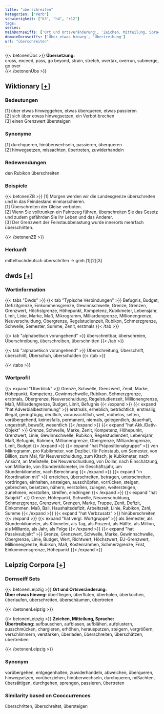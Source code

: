```yaml
---
title: "überschreiten"
kategorien: ["Verb"]
schwierigkeit: ["k3", "h4", "r12"]
tags:
series:
mainDornseiffs: ['Ort und Ortsveränderung', 'Zeichen, Mitteilung, Sprache']
domainDornseiffs: ['Über etwas hinweg', 'Übertreibung']
url: "überschreiten"
---
```


{{< betonenÜbs >}}
**Übersetzung:**  
cross, exceed, pass, go beyond, strain, stretch, overtax, overrun, submerge, go over  
{{< /betonenÜbs >}}

## Wiktionary [[+](https://de.wiktionary.org/wiki/überschreiten)]

### Bedeutungen
[1] über etwas hinweggehen, etwas überqueren, etwas passieren  
[2] sich über etwas hinwegsetzen, ein Verbot brechen  
[3] einen Grenzwert übersteigen  

### Synonyme
[1] durchqueren, hinüberwechseln, passieren, überqueren  
[2] hinwegsetzen, missachten, übertreten, zuwiderhandeln  

### Redewendungen
den Rubikon überschreiten  

### Beispiele
{{< betonenZB >}}
[1] Morgen werden wir die Landesgrenze überschreiten und in das Feindesland einmarschieren.  
[1] Überschreiten der Gleise verboten.  
[2] Wenn Sie volltrunken ein Fahrzeug führen, überschreiten Sie das Gesetz und zudem gefährden Sie Ihr Leben und das Anderer.  
[3] Der Grenzwert der Feinstaubbelastung wurde innerorts mehrfach überschritten.  

{{< /betonenZB >}}
### Herkunft
mittelhochdeutsch überschrîten → gmh.[1][2][3]  



## dwds [[+](https://www.dwds.de/wb/überschreiten)]

### Wortinformation
{{< tabs "Dwds" >}}
{{< tab "Typische Verbindungen" >}}
Befugnis, Budget, Defizitgrenze, Einkommensgrenze, Gewinnschwelle, Grenze, Grenzen, Grenzwert, Höchstgrenze, Höhepunkt, Kompetenz, Kubikmeter, Lebensjahr, Limit, Linie, Marke, Maß, Mikrogramm, Milliardengrenze, Millionengrenze, Neuverschuldung, Obergrenze, Regelstudienzeit, Rubikon, Schmerzgrenze, Schwelle, Semester, Summe, Zenit, erstmals
{{< /tab >}}

{{< tab "alphabetisch vorangehend" >}}
überschreitbar, überschreien, Überschreibung, überschreiben, überschnitten
{{< /tab >}}

{{< tab "alphabetisch vorangehend" >}}
Überschreitung, Überschrift, überschrill, Überschuh, überschulden
{{< /tab >}}

{{< /tabs >}}

### Wortprofil
{{< expand "Überblick" >}} Grenze, Schwelle, Grenzwert, Zenit, Marke, Höhepunkt, Kompetenz, Gewinnschwelle, Rubikon, Schmerzgrenze, erstmals, Obergrenze, Neuverschuldung, Regelstudienzeit, Millionengrenze, Maß, Milliardengrenze, Budget, Limit, Befugnis {{< /expand >}}
{{< expand "hat Adverbialbestimmung" >}} erstmals, erheblich, beträchtlich, erstmalig, illegal, geringfügig, deutlich, voraussichtlich, weit, mühelos, selten, vorübergehend, keinesfalls, permanent, niemals, gelegentlich, dauerhaft, ungestraft, bewußt, wesentlich {{< /expand >}}
{{< expand "hat Akk./Dativ-Objekt" >}} Grenze, Schwelle, Marke, Zenit, Kompetenz, Höhepunkt, Grenzwert, Linie, Gewinnschwelle, Rubikon, Regelstudienzeit, Lebensjahr, Maß, Befugnis, Rahmen, Millionengrenze, Obergrenze, Milliardengrenze, Limit, Budget {{< /expand >}}
{{< expand "hat Präpositionalgruppe" >}} von Mikrogramm, pro Kubikmeter, von Dezibel, für Feinstaub, um Semester, von Billion, zum Mal, für Neuverschuldung, zum Kitsch, je Kubikmeter, nach Ansicht, an Meßstelle, bei Neuverschuldung, von Dollar, nach Einschätzung, von Milliarde, von Stundenkilometer, im Geschäftsjahr, um Stundenkilometer, nach Berechnung {{< /expand >}}
{{< expand "in Koordination mit" >}} erreichen, überschreiten, betragen, unterschreiten, vordringen, einhalten, ansteigen, ausschöpfen, vorrücken, steigen, gebrechen, besetzen, nähern, verstoßen, zulegen, weitersteigen, zunehmen, vorstoßen, streifen, eindringen {{< /expand >}}
{{< expand "hat Subjekt" >}} Grenze, Höhepunkt, Schwelle, Neuverschuldung, Schmerzgrenze, Grenzwert, Grenzen, Marke, Truppe, Zenit, Defizit, Einkommen, Maß, Ball, Haushaltsdefizit, Arbeitszeit, Linie, Rubikon, Zahl, Summe {{< /expand >}}
{{< expand "hat Verbzusatz" >}} hinüberschreiten {{< /expand >}}
{{< expand "hat vergl. Wortgruppe" >}} als Semester, als Stundenkilometer, als Kilometer, als Tag, als Prozent, als Hälfte, als Million, als Milliarde, als Jahr, als Folge {{< /expand >}}
{{< expand "hat Passivsubjekt" >}} Grenze, Grenzwert, Schwelle, Marke, Gewinnschwelle, Obergrenze, Linie, Budget, Wert, Richtwert, Höchstwert, EU-Grenzwert, Millionengrenze, Rubikon, Maß, Kostenrahmen, Schmerzgrenze, Frist, Einkommensgrenze, Höhepunkt {{< /expand >}}

## Leipzig Corpora [[+](https://corpora.uni-leipzig.de/en/res?word=überschreiten&corpusId=deu_newscrawl-public_2018)]

### Dornseiff Sets
{{< betonenLeipzig >}}
**Ort und Ortsveränderung:**  
**Über etwas hinweg:** überfliegen, überfluten, überholen, überkochen, überlaufen, überschreiten, überschäumen, übertreten  

{{< /betonenLeipzig >}}


{{< betonenLeipzig >}}
**Zeichen, Mitteilung, Sprache:**  
**Übertreibung:** aufbauschen, aufblasen, aufblähen, aufplustern, ausschmücken, chargieren, erhöhen, herausputzen, steigern, vergrößern, verschlimmern, verstärken, überladen, überschreiten, überschätzen, übertreiben  

{{< /betonenLeipzig >}}

### Synonym
vorübergehen, entgegenhalten, zuwiderhandeln, abweichen, überqueren, hinwegsetzen, vorüberziehen, hinüberwechseln, durchqueren, mißachten, übersättigen, durchgehen, sprengen, passieren, übertreten


### Similarity based on Cooccurrences
überschritten, überschreitet, übersteigen

